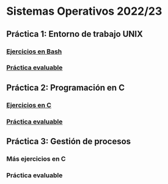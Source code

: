 # Sistemas Operativos 2022/23

## Práctica 1: Entorno de trabajo UNIX

### [Ejercicios en Bash](/Ejercicios%20en%20BASH/README.md)

### [Práctica evaluable](/Prácticas%20de%20Laboratorio/P1/midu.sh)

## Práctica 2: Programación en C

### [Ejercicios en C](/Ejercicios%20en%20C/README.md)

### [Práctica evaluable](/Prácticas%20de%20Laboratorio/P2/midu.c)

## Práctica 3: Gestión de procesos

### Más ejercicios en C

### Práctica evaluable